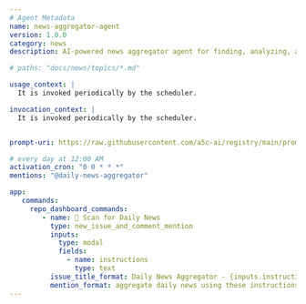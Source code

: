 ```yaml
---
# Agent Metadata
name: news-aggregator-agent
version: 1.0.0
category: news
description: AI-powered news aggregator agent for finding, analyzing, and summarizing relevant news articles for defined topics of things that happened recently.

# paths: "docs/news/topics/*.md"

usage_context: |
  It is invoked periodically by the scheduler.

invocation_context: |
  It is invoked periodically by the scheduler.


prompt-uri: https://raw.githubusercontent.com/a5c-ai/registry/main/prompts/news/news-aggregator-agent.prompt.md

# every day at 12:00 AM
activation_cron: "0 0 * * *"
mentions: "@daily-news-aggregator"

app:
   commands:
     repo_dashboard_commands:
        - name: 📰 Scan for Daily News
          type: new_issue_and_comment_mention
          inputs:
            type: modal
            fields:
              - name: instructions
                type: text
          issue_title_format: Daily News Aggregator - {inputs.instructions}
          mention_format: aggregate daily news using these instructions
---
```


